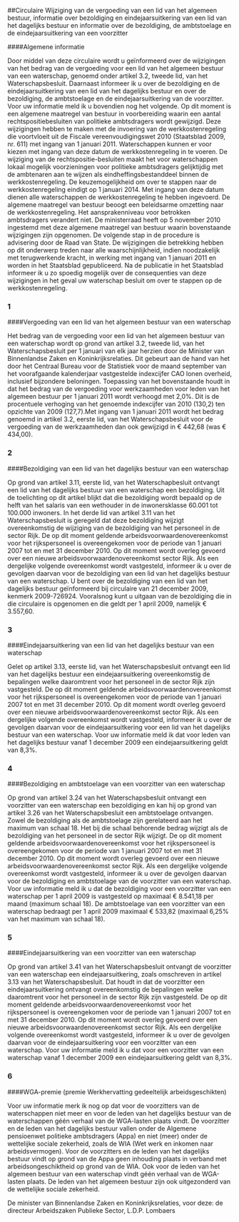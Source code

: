 <meta http-equiv='Content-Type' content='text/html; charset=utf-8' />

##Circulaire Wijziging van de vergoeding van een lid van het algemeen bestuur, informatie over bezoldiging en eindejaarsuitkering van een lid van het dagelijks bestuur en informatie over de bezoldiging, de ambtstoelage en de eindejaarsuitkering van een voorzitter

####Algemene informatie

Door middel van deze circulaire wordt u geïnformeerd over de wijzigingen van het bedrag van de vergoeding voor een lid van het algemeen bestuur van een waterschap, genoemd onder artikel 3.2, tweede lid, van het Waterschapsbesluit. Daarnaast informeer ik u over de bezoldiging en de eindejaarsuitkering van een lid van het dagelijks bestuur en over de bezoldiging, de ambtstoelage en de eindejaarsuitkering van de voorzitter. Voor uw informatie meld ik u bovendien nog het volgende. Op dit moment is een algemene maatregel van bestuur in voorbereiding waarin een aantal rechtspositiebesluiten van politieke ambtsdragers wordt gewijzigd. Deze wijzigingen hebben te maken met de invoering van de werkkostenregeling die voortvloeit uit de Fiscale vereenvoudigingswet 2010 (Staatsblad 2009, nr. 611) met ingang van 1 januari 2011. Waterschappen kunnen er voor kiezen met ingang van deze datum de werkkostenregeling in te voeren. De wijziging van de rechtspositie-besluiten maakt het voor waterschappen lokaal mogelijk voorzieningen voor politieke ambtsdragers gelijktijdig met de ambtenaren aan te wijzen als eindheffingsbestanddeel binnen de werkkostenregeling. De keuzemogelijkheid om over te stappen naar de werkkostenregeling eindigt op 1 januari 2014. Met ingang van deze datum dienen alle waterschappen de werkkostenregeling te hebben ingevoerd. De algemene maatregel van bestuur beoogt een beleidsarme omzetting naar de werkkostenregeling. Het aansprakenniveau voor betrokken ambtsdragers verandert niet. De ministerraad heeft op 5 november 2010 ingestemd met deze algemene maatregel van bestuur waarin bovenstaande wijzigingen zijn opgenomen. De volgende stap in de procedure is advisering door de Raad van State. De wijzigingen die betrekking hebben op dit onderwerp treden naar alle waarschijnlijkheid, indien noodzakelijk met terugwerkende kracht, in werking met ingang van 1 januari 2011 en worden in het Staatsblad gepubliceerd. Na de publicatie in het Staatsblad informeer ik u zo spoedig mogelijk over de consequenties van deze wijzigingen in het geval uw waterschap besluit om over te stappen op de werkkostenregeling.    
### 1  

####Vergoeding van een lid van het algemeen bestuur van een waterschap

Het bedrag van de vergoeding voor een lid van het algemeen bestuur van een waterschap wordt op grond van artikel 3.2, tweede lid, van het Waterschapsbesluit per 1 januari van elk jaar herzien door de Minister van Binnenlandse Zaken en Koninkrijksrelaties. Dit gebeurt aan de hand van het door het Centraal Bureau voor de Statistiek voor de maand september van het voorafgaande kalenderjaar vastgestelde indexcijfer CAO lonen overheid, inclusief bijzondere beloningen. Toepassing van het bovenstaande houdt in dat het bedrag van de vergoeding voor werkzaamheden voor leden van het algemeen bestuur per 1 januari 2011 wordt verhoogd met 2,0%. Dit is de procentuele verhoging van het genoemde indexcijfer van 2010 (130,2) ten opzichte van 2009 (127,7).Met ingang van 1 januari 2011 wordt het bedrag genoemd in artikel 3.2, eerste lid, van het Waterschapsbesluit voor de vergoeding van de werkzaamheden dan ook gewijzigd in € 442,68 (was € 434,00).    
### 2  

####Bezoldiging van een lid van het dagelijks bestuur van een waterschap

Op grond van artikel 3.11, eerste lid, van het Waterschapbesluit ontvangt een lid van het dagelijks bestuur van een waterschap een bezoldiging. Uit de toelichting op dit artikel blijkt dat die bezoldiging wordt bepaald op de helft van het salaris van een wethouder in de inwonersklasse 60.001 tot 100.000 inwoners. In het derde lid van artikel 3.11 van het Waterschapsbesluit is geregeld dat deze bezoldiging wijzigt overeenkomstig de wijziging van de bezoldiging van het personeel in de sector Rijk. De op dit moment geldende arbeidsvoorwaardenovereenkomst voor het rijkspersoneel is overeengekomen voor de periode van 1 januari 2007 tot en met 31 december 2010. Op dit moment wordt overleg gevoerd over een nieuwe arbeidsvoorwaardenovereenkomst sector Rijk. Als een dergelijke volgende overeenkomst wordt vastgesteld, informeer ik u over de gevolgen daarvan voor de bezoldiging van een lid van het dagelijks bestuur van een waterschap. U bent over de bezoldiging van een lid van het dagelijks bestuur geïnformeerd bij circulaire van 21 december 2009, kenmerk 2009-726924. Vooralsnog kunt u uitgaan van de bezoldiging die in die circulaire is opgenomen en die geldt per 1 april 2009, namelijk € 3.557,60.    
### 3  

####Eindejaarsuitkering van een lid van het dagelijks bestuur van een waterschap

Gelet op artikel 3.13, eerste lid, van het Waterschapsbesluit ontvangt een lid van het dagelijks bestuur een eindejaarsuitkering overeenkomstig de bepalingen welke daaromtrent voor het personeel in de sector Rijk zijn vastgesteld. De op dit moment geldende arbeidsvoorwaardenovereenkomst voor het rijkspersoneel is overeengekomen voor de periode van 1 januari 2007 tot en met 31 december 2010. Op dit moment wordt overleg gevoerd over een nieuwe arbeidsvoorwaardenovereenkomst sector Rijk. Als een dergelijke volgende overeenkomst wordt vastgesteld, informeer ik u over de gevolgen daarvan voor de eindejaarsuitkering voor een lid van het dagelijks bestuur van een waterschap. Voor uw informatie meld ik dat voor leden van het dagelijks bestuur vanaf 1 december 2009 een eindejaarsuitkering geldt van 8,3%.    
### 4  

####Bezoldiging en ambtstoelage van een voorzitter van een waterschap

Op grond van artikel 3.24 van het Waterschapsbesluit ontvangt een voorzitter van een waterschap een bezoldiging en kan hij op grond van artikel 3.26 van het Waterschapsbesluit een ambtstoelage ontvangen. Zowel de bezoldiging als de ambtstoelage zijn gerelateerd aan het maximum van schaal 18. Het bij die schaal behorende bedrag wijzigt als de bezoldiging van het personeel in de sector Rijk wijzigt. De op dit moment geldende arbeidsvoorwaardenovereenkomst voor het rijkspersoneel is overeengekomen voor de periode van 1 januari 2007 tot en met 31 december 2010. Op dit moment wordt overleg gevoerd over een nieuwe arbeidsvoorwaardenovereenkomst sector Rijk. Als een dergelijke volgende overeenkomst wordt vastgesteld, informeer ik u over de gevolgen daarvan voor de bezoldiging en ambtstoelage van de voorzitter van een waterschap. Voor uw informatie meld ik u dat de bezoldiging voor een voorzitter van een waterschap per 1 april 2009 is vastgesteld op maximaal € 8.541,18 per maand (maximum schaal 18). De ambtstoelage van een voorzitter van een waterschap bedraagt per 1 april 2009 maximaal € 533,82 (maximaal 6,25% van het maximum van schaal 18).    
### 5  

####Eindejaarsuitkering van een voorzitter van een waterschap

Op grond van artikel 3.41 van het Waterschapsbesluit ontvangt de voorzitter van een waterschap een eindejaarsuitkering, zoals omschreven in artikel 3.13 van het Waterschapsbesluit. Dat houdt in dat de voorzitter een eindejaarsuitkering ontvangt overeenkomstig de bepalingen welke daaromtrent voor het personeel in de sector Rijk zijn vastgesteld. De op dit moment geldende arbeidsvoorwaardenovereenkomst voor het rijkspersoneel is overeengekomen voor de periode van 1 januari 2007 tot en met 31 december 2010. Op dit moment wordt overleg gevoerd over een nieuwe arbeidsvoorwaardenovereenkomst sector Rijk. Als een dergelijke volgende overeenkomst wordt vastgesteld, informeer ik u over de gevolgen daarvan voor de eindejaarsuitkering voor een voorzitter van een waterschap. Voor uw informatie meld ik u dat voor een voorzitter van een waterschap vanaf 1 december 2009 een eindejaarsuitkering geldt van 8,3%.    
### 6  

####WGA-premie (premie Werkhervatting gedeeltelijk arbeidsgeschikten)

Voor uw informatie merk ik nog op dat voor de voorzitters van de waterschappen niet meer en voor de leden van het dagelijks bestuur van de waterschappen géén verhaal van de WGA-lasten plaats vindt. De voorzitter en de leden van het dagelijks bestuur vallen onder de Algemene pensioenwet politieke ambtsdragers (Appa) en niet (meer) onder de wettelijke sociale zekerheid, zoals de WIA (Wet werk en inkomen naar arbeidsvermogen). Voor de voorzitters en de leden van het dagelijks bestuur vindt op grond van de Appa geen inhouding plaats in verband met arbeidsongeschiktheid op grond van de WIA. Ook voor de leden van het algemeen bestuur van een waterschap vindt géén verhaal van de WGA-lasten plaats. De leden van het algemeen bestuur zijn ook uitgezonderd van de wettelijke sociale zekerheid.     

De 
minister van Binnenlandse Zaken en Koninkrijksrelaties, voor deze: de 
directeur Arbeidszaken Publieke Sector, 
L.D.P. Lombaers     
